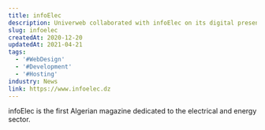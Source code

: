 ```yaml
---
title: infoElec
description: Univerweb collaborated with infoElec on its digital presence. We created the website and we provide hosting.
slug: infoelec
createdAt: 2020-12-20
updatedAt: 2021-04-21
tags:
  - '#WebDesign'
  - '#Development'
  - '#Hosting'
industry: News
link: https://www.infoelec.dz
---
```


infoElec is the first Algerian magazine dedicated to the electrical and energy sector.
